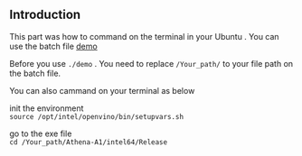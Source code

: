## Introduction
This part was how to command on the terminal in your Ubuntu . You can use the batch file [demo](https://github.com/Asrockind/Athena-A1/blob/master/demo/demo)

Before you use ` ./demo ` . You need to replace `/Your_path/` to your file path on the batch file.

You can also cammand on your terminal as below

init the environment <br>
`source /opt/intel/openvino/bin/setupvars.sh`

go to the exe file <br>
`cd /Your_path/Athena-A1/intel64/Release`



